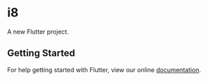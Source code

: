 # i8

A new Flutter project.

## Getting Started

For help getting started with Flutter, view our online
[documentation](https://flutter.io/).

